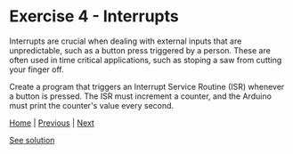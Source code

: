 # Exercise 4 - Interrupts

Interrupts are crucial when dealing with external inputs that are unpredictable, such as a button press triggered by a person. These are often used in time critical applications, such as stoping a saw from cutting your finger off.

Create a program that triggers an Interrupt Service Routine (ISR) whenever a button is pressed. The ISR must increment a counter, and the Arduino must print the counter's value every second.

[Home](./../../README.md) | [Previous](./../exercise_3/analog.md) | [Next](./../exercise6/statemachine.md)

[See solution](./solution/main.cpp)
